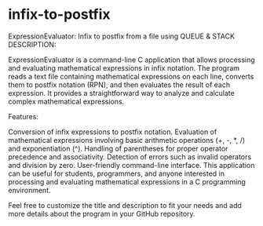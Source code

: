 # infix-to-postfix
ExpressionEvaluator: Infix to postfix from a file using QUEUE & STACK
DESCRIPTION:

ExpressionEvaluator is a command-line C application that allows processing and evaluating mathematical expressions in infix notation. 
The program reads a text file containing mathematical expressions on each line, converts them to postfix notation (RPN), and then evaluates the result of each expression. 
It provides a straightforward way to analyze and calculate complex mathematical expressions.

Features:

Conversion of infix expressions to postfix notation.
Evaluation of mathematical expressions involving basic arithmetic operations (+, -, *, /) and exponentiation (^).
Handling of parentheses for proper operator precedence and associativity.
Detection of errors such as invalid operators and division by zero.
User-friendly command-line interface.
This application can be useful for students, programmers, and anyone interested in processing and evaluating mathematical expressions in a C programming environment.

Feel free to customize the title and description to fit your needs and add more details about the program in your GitHub repository.
